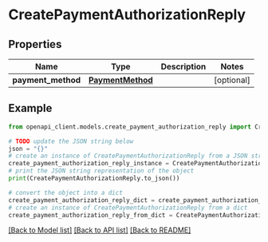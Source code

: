 # CreatePaymentAuthorizationReply


## Properties

Name | Type | Description | Notes
------------ | ------------- | ------------- | -------------
**payment_method** | [**PaymentMethod**](PaymentMethod.md) |  | [optional] 

## Example

```python
from openapi_client.models.create_payment_authorization_reply import CreatePaymentAuthorizationReply

# TODO update the JSON string below
json = "{}"
# create an instance of CreatePaymentAuthorizationReply from a JSON string
create_payment_authorization_reply_instance = CreatePaymentAuthorizationReply.from_json(json)
# print the JSON string representation of the object
print(CreatePaymentAuthorizationReply.to_json())

# convert the object into a dict
create_payment_authorization_reply_dict = create_payment_authorization_reply_instance.to_dict()
# create an instance of CreatePaymentAuthorizationReply from a dict
create_payment_authorization_reply_from_dict = CreatePaymentAuthorizationReply.from_dict(create_payment_authorization_reply_dict)
```
[[Back to Model list]](../README.md#documentation-for-models) [[Back to API list]](../README.md#documentation-for-api-endpoints) [[Back to README]](../README.md)


